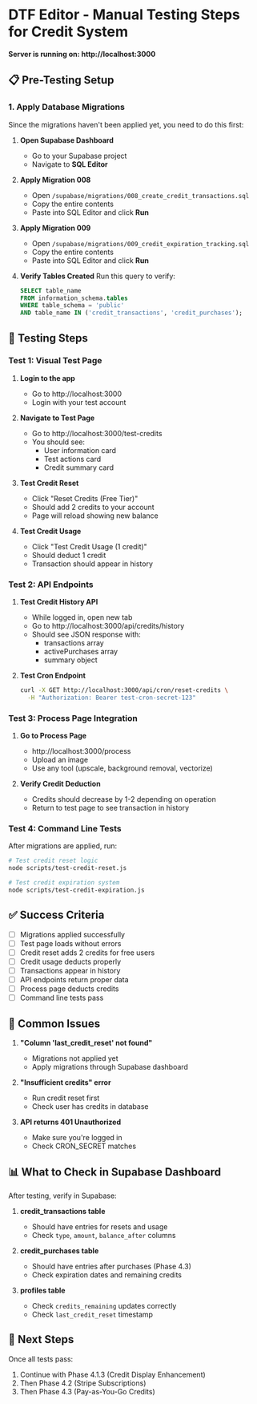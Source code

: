 # DTF Editor - Manual Testing Steps for Credit System

**Server is running on: http://localhost:3000**

## 📋 Pre-Testing Setup

### 1. Apply Database Migrations

Since the migrations haven't been applied yet, you need to do this first:

1. **Open Supabase Dashboard**
   - Go to your Supabase project
   - Navigate to **SQL Editor**

2. **Apply Migration 008**
   - Open `/supabase/migrations/008_create_credit_transactions.sql`
   - Copy the entire contents
   - Paste into SQL Editor and click **Run**

3. **Apply Migration 009**
   - Open `/supabase/migrations/009_credit_expiration_tracking.sql`
   - Copy the entire contents
   - Paste into SQL Editor and click **Run**

4. **Verify Tables Created**
   Run this query to verify:
   ```sql
   SELECT table_name
   FROM information_schema.tables
   WHERE table_schema = 'public'
   AND table_name IN ('credit_transactions', 'credit_purchases');
   ```

## 🧪 Testing Steps

### Test 1: Visual Test Page

1. **Login to the app**
   - Go to http://localhost:3000
   - Login with your test account

2. **Navigate to Test Page**
   - Go to http://localhost:3000/test-credits
   - You should see:
     - User information card
     - Test actions card
     - Credit summary card

3. **Test Credit Reset**
   - Click "Reset Credits (Free Tier)"
   - Should add 2 credits to your account
   - Page will reload showing new balance

4. **Test Credit Usage**
   - Click "Test Credit Usage (1 credit)"
   - Should deduct 1 credit
   - Transaction should appear in history

### Test 2: API Endpoints

1. **Test Credit History API**
   - While logged in, open new tab
   - Go to http://localhost:3000/api/credits/history
   - Should see JSON response with:
     - transactions array
     - activePurchases array
     - summary object

2. **Test Cron Endpoint**
   ```bash
   curl -X GET http://localhost:3000/api/cron/reset-credits \
     -H "Authorization: Bearer test-cron-secret-123"
   ```

### Test 3: Process Page Integration

1. **Go to Process Page**
   - http://localhost:3000/process
   - Upload an image
   - Use any tool (upscale, background removal, vectorize)

2. **Verify Credit Deduction**
   - Credits should decrease by 1-2 depending on operation
   - Return to test page to see transaction in history

### Test 4: Command Line Tests

After migrations are applied, run:

```bash
# Test credit reset logic
node scripts/test-credit-reset.js

# Test credit expiration system
node scripts/test-credit-expiration.js
```

## ✅ Success Criteria

- [ ] Migrations applied successfully
- [ ] Test page loads without errors
- [ ] Credit reset adds 2 credits for free users
- [ ] Credit usage deducts properly
- [ ] Transactions appear in history
- [ ] API endpoints return proper data
- [ ] Process page deducts credits
- [ ] Command line tests pass

## 🚨 Common Issues

1. **"Column 'last_credit_reset' not found"**
   - Migrations not applied yet
   - Apply migrations through Supabase dashboard

2. **"Insufficient credits" error**
   - Run credit reset first
   - Check user has credits in database

3. **API returns 401 Unauthorized**
   - Make sure you're logged in
   - Check CRON_SECRET matches

## 📊 What to Check in Supabase Dashboard

After testing, verify in Supabase:

1. **credit_transactions table**
   - Should have entries for resets and usage
   - Check `type`, `amount`, `balance_after` columns

2. **credit_purchases table**
   - Should have entries after purchases (Phase 4.3)
   - Check expiration dates and remaining credits

3. **profiles table**
   - Check `credits_remaining` updates correctly
   - Check `last_credit_reset` timestamp

## 🎯 Next Steps

Once all tests pass:

1. Continue with Phase 4.1.3 (Credit Display Enhancement)
2. Then Phase 4.2 (Stripe Subscriptions)
3. Then Phase 4.3 (Pay-as-You-Go Credits)
